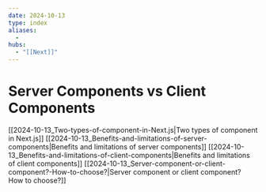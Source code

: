 ```yaml
---
date: 2024-10-13
type: index
aliases:
  -
hubs:
  - "[[Next]]"
---
```


# Server Components vs Client Components

[[2024-10-13_Two-types-of-component-in-Next.js|Two types of component in Next.js]]
[[2024-10-13_Benefits-and-limitations-of-server-components|Benefits and limitations of server components]]
[[2024-10-13_Benefits-and-limitations-of-client-components|Benefits and limitations of client components]]
[[2024-10-13_Server-component-or-client-component?-How-to-choose?|Server component or client component? How to choose?]]


